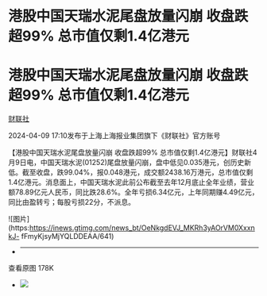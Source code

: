 # 港股中国天瑞水泥尾盘放量闪崩 收盘跌超99% 总市值仅剩1.4亿港元

# 港股中国天瑞水泥尾盘放量闪崩 收盘跌超99% 总市值仅剩1.4亿港元

[](https://news.qq.com/omn/author/8QMb33lb64IasDg%3D)

[财联社](https://news.qq.com/omn/author/8QMb33lb64IasDg%3D)

2024-04-09 17:10发布于上海上海报业集团旗下《财联社》官方账号

【港股中国天瑞水泥尾盘放量闪崩 收盘跌超99%
总市值仅剩1.4亿港元】财联社4月9日电，中国天瑞水泥(01252)尾盘放量闪崩，盘中低见0.035港元，创历史新低。截至收盘，跌99.04%，报0.048港元，成交额2438.16万港元，总市值仅剩1.4亿港元。消息面上，中国天瑞水泥此前公布截至去年12月底止全年业绩，营业额78.89亿元人民币，同比跌28.6%。全年亏损6.34亿元，上年同期赚4.49亿元，同比由盈转亏；每股亏损22分，不派息。

![图片](https:https://inews.gtimg.com/news_bt/OeNkgdEVJ_MKRh3yAOrVM0XxxnkJ-
fFmyKjsyMjYQLDDEAA/641)

  *  ______

查看原图 178K

  * ![](https:https://inews.gtimg.com/news_bt/OeNkgdEVJ_MKRh3yAOrVM0XxxnkJ-fFmyKjsyMjYQLDDEAA/641)


